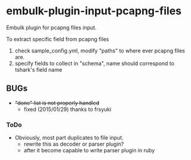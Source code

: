 embulk-plugin-input-pcapng-files
================================

Embulk plugin for pcapng files input.


To extract specific field from pcapng files

1. check sample\_config.yml, modify "paths" to where ever pcapng files are.
2. specify fields to collect in "schema", name should correspond to tshark's field name


## BUGs

- ~~"done" list is not properly handled~~
  - fixed (2015/01/29) thanks to frsyuki

### ToDo

- Obviously, most part duplicates to file input.
  - rewrite this as decoder or parser plugin?
  - after it become capable to write parser plugin in ruby
